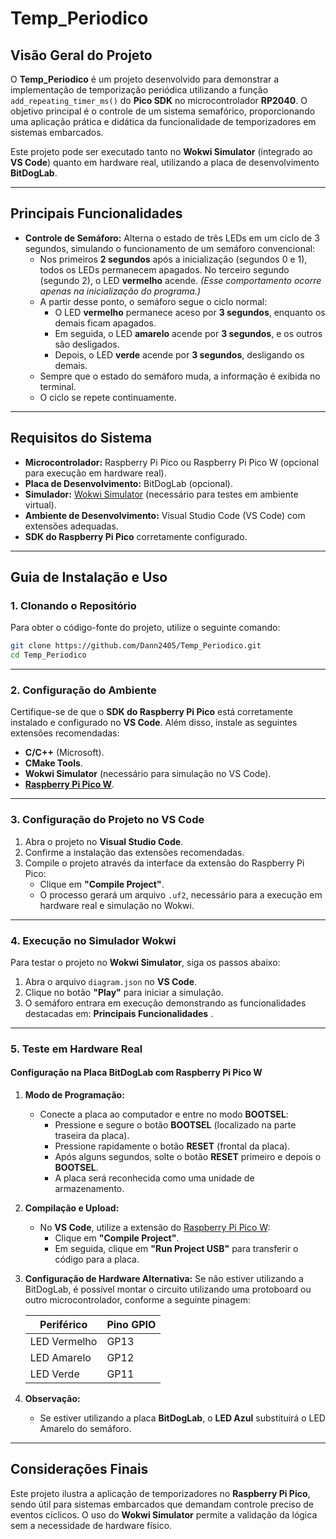 # Temp_Periodico

## Visão Geral do Projeto

O **Temp_Periodico** é um projeto desenvolvido para demonstrar a implementação de temporização periódica utilizando a função `add_repeating_timer_ms()` do **Pico SDK** no microcontrolador **RP2040**. O objetivo principal é o controle de um sistema semafórico, proporcionando uma aplicação prática e didática da funcionalidade de temporizadores em sistemas embarcados.

Este projeto pode ser executado tanto no **Wokwi Simulator** (integrado ao **VS Code**) quanto em hardware real, utilizando a placa de desenvolvimento **BitDogLab**.

---

## **Principais Funcionalidades**  

- **Controle de Semáforo:** Alterna o estado de três LEDs em um ciclo de 3 segundos, simulando o funcionamento de um semáforo convencional:  
  - Nos primeiros **2 segundos** após a inicialização (segundos 0 e 1), todos os LEDs permanecem apagados. No terceiro segundo (segundo 2), o LED **vermelho** acende. *(Esse comportamento ocorre apenas na inicialização do programa.)*  
  - A partir desse ponto, o semáforo segue o ciclo normal:  
    - O LED **vermelho** permanece aceso por **3 segundos**, enquanto os demais ficam apagados.  
    - Em seguida, o LED **amarelo** acende por **3 segundos**, e os outros são desligados.  
    - Depois, o LED **verde** acende por **3 segundos**, desligando os demais.  
  - Sempre que o estado do semáforo muda, a informação é exibida no terminal.  
  - O ciclo se repete continuamente.  

---

## Requisitos do Sistema

- **Microcontrolador:** Raspberry Pi Pico ou Raspberry Pi Pico W (opcional para execução em hardware real).
- **Placa de Desenvolvimento:** BitDogLab (opcional).
- **Simulador:** [Wokwi Simulator](https://wokwi.com/) (necessário para testes em ambiente virtual).
- **Ambiente de Desenvolvimento:** Visual Studio Code (VS Code) com extensões adequadas.
- **SDK do Raspberry Pi Pico** corretamente configurado.

---

## Guia de Instalação e Uso

### 1. Clonando o Repositório

Para obter o código-fonte do projeto, utilize o seguinte comando:

```bash
git clone https://github.com/Dann2405/Temp_Periodico.git
cd Temp_Periodico
```

---

### 2. Configuração do Ambiente

Certifique-se de que o **SDK do Raspberry Pi Pico** está corretamente instalado e configurado no **VS Code**. Além disso, instale as seguintes extensões recomendadas:

- **C/C++** (Microsoft).
- **CMake Tools**.
- **Wokwi Simulator** (necessário para simulação no VS Code).
- **[Raspberry Pi Pico W](https://marketplace.visualstudio.com/items?itemName=raspberry-pi.raspberry-pi-pico)**.

---

### 3. Configuração do Projeto no VS Code

1. Abra o projeto no **Visual Studio Code**.
2. Confirme a instalação das extensões recomendadas.
3. Compile o projeto através da interface da extensão do Raspberry Pi Pico:
    - Clique em **"Compile Project"**.
    - O processo gerará um arquivo `.uf2`, necessário para a execução em hardware real e simulação no Wokwi.

---

### 4. Execução no Simulador Wokwi

Para testar o projeto no **Wokwi Simulator**, siga os passos abaixo:

1. Abra o arquivo `diagram.json` no **VS Code**.
2. Clique no botão **"Play"** para iniciar a simulação.
3. O semáforo entrara em execução demonstrando as funcionalidades destacadas em: **Principais Funcionalidades** .

---

### 5. Teste em Hardware Real

#### Configuração na Placa **BitDogLab** com **Raspberry Pi Pico W**

1. **Modo de Programação:**
   - Conecte a placa ao computador e entre no modo **BOOTSEL**:
     - Pressione e segure o botão **BOOTSEL** (localizado na parte traseira da placa).
     - Pressione rapidamente o botão **RESET** (frontal da placa).
     - Após alguns segundos, solte o botão **RESET** primeiro e depois o **BOOTSEL**.
     - A placa será reconhecida como uma unidade de armazenamento.

2. **Compilação e Upload:**
   - No **VS Code**, utilize a extensão do [Raspberry Pi Pico W](https://marketplace.visualstudio.com/items?itemName=raspberry-pi.raspberry-pi-pico):
     - Clique em **"Compile Project"**.
     - Em seguida, clique em **"Run Project USB"** para transferir o código para a placa.

3. **Configuração de Hardware Alternativa:**
   Se não estiver utilizando a BitDogLab, é possível montar o circuito utilizando uma protoboard ou outro microcontrolador, conforme a seguinte pinagem:

   | **Periférico**      | **Pino GPIO** |
   |---------------------|--------------|
   | LED Vermelho        | GP13         |
   | LED Amarelo         | GP12         |
   | LED Verde           | GP11         |

4. **Observação:**
   - Se estiver utilizando a placa **BitDogLab**, o **LED Azul** substituirá o LED Amarelo do semáforo.

---

## Considerações Finais

Este projeto ilustra a aplicação de temporizadores no **Raspberry Pi Pico**, sendo útil para sistemas embarcados que demandam controle preciso de eventos cíclicos. O uso do **Wokwi Simulator** permite a validação da lógica sem a necessidade de hardware físico.


